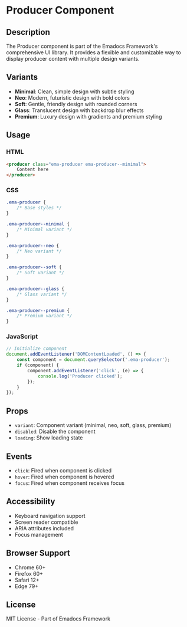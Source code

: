 # Producer Component

## Description
The Producer component is part of the Emadocs Framework's comprehensive UI library. It provides a flexible and customizable way to display producer content with multiple design variants.

## Variants
- **Minimal**: Clean, simple design with subtle styling
- **Neo**: Modern, futuristic design with bold colors
- **Soft**: Gentle, friendly design with rounded corners
- **Glass**: Translucent design with backdrop blur effects
- **Premium**: Luxury design with gradients and premium styling

## Usage

### HTML
```html
<producer class="ema-producer ema-producer--minimal">
    Content here
</producer>
```

### CSS
```css
.ema-producer {
    /* Base styles */
}

.ema-producer--minimal {
    /* Minimal variant */
}

.ema-producer--neo {
    /* Neo variant */
}

.ema-producer--soft {
    /* Soft variant */
}

.ema-producer--glass {
    /* Glass variant */
}

.ema-producer--premium {
    /* Premium variant */
}
```

### JavaScript
```javascript
// Initialize component
document.addEventListener('DOMContentLoaded', () => {
    const component = document.querySelector('.ema-producer');
    if (component) {
        component.addEventListener('click', (e) => {
            console.log('Producer clicked');
        });
    }
});
```

## Props
- `variant`: Component variant (minimal, neo, soft, glass, premium)
- `disabled`: Disable the component
- `loading`: Show loading state

## Events
- `click`: Fired when component is clicked
- `hover`: Fired when component is hovered
- `focus`: Fired when component receives focus

## Accessibility
- Keyboard navigation support
- Screen reader compatible
- ARIA attributes included
- Focus management

## Browser Support
- Chrome 60+
- Firefox 60+
- Safari 12+
- Edge 79+

## License
MIT License - Part of Emadocs Framework
